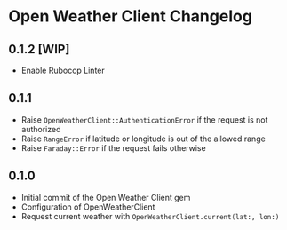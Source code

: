 # Open Weather Client Changelog

## 0.1.2 [WIP]
- Enable Rubocop Linter

## 0.1.1
- Raise `OpenWeatherClient::AuthenticationError` if the request is not authorized
- Raise `RangeError` if latitude or longitude is out of the allowed range
- Raise `Faraday::Error` if the request fails otherwise 

## 0.1.0
- Initial commit of the Open Weather Client gem
- Configuration of OpenWeatherClient
- Request current weather with `OpenWeatherClient.current(lat:, lon:)`
